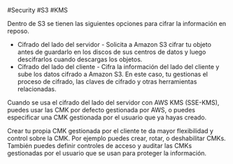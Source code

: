 #Security #S3 #KMS 

Dentro de S3 se tienen las siguientes opciones para cifrar la información en reposo.

- Cifrado del lado del servidor - Solicita a Amazon S3 cifrar tu objeto antes de guardarlo en los discos de sus centros de datos y luego descifrarlos cuando descargas los objetos.
- Cifrado del lado del cliente - Cifra la información del lado del cliente y sube los datos cifrado a Amazon S3. En este caso, tu gestionas el proceso de cifrado, las claves de cifrado y otras herramientas relacionadas.

Cuando se usa el cifrado del lado del servidor con AWS KMS (SSE-KMS), puedes usar las CMK por defecto gestionada por AWS, o puedes especificar una CMK gestionada por el usuario que ya hayas creado.

Crear tu propia CMK gestionada por el cliente te da mayor flexibilidad y control sobre la CMK. Por ejemplo puedes crear, rotar, o deshabilitar CMKs. También puedes definir controles de acceso y auditar las CMKs gestionadas por el usuario que se usan para proteger la información.
